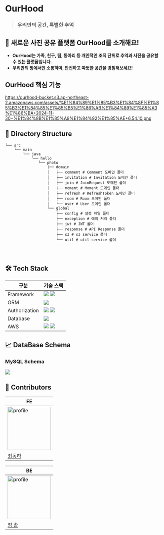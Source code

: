 # OurHood
> ### 우리만의 공간, 특별한 추억



## 📸 새로운 사진 공유 플랫폼 OurHood를 소개해요!
- **OurHood는 가족, 친구, 팀, 동아리 등 개인적인 조직 단위로 추억과 사진을 공유할 수 있는 플랫폼입니다.**
- **우리만의 방에서만 소통하며, 안전하고 따뜻한 공간을 경험해보세요!**


## OurHood 핵심 기능

https://ourhood-bucket.s3.ap-northeast-2.amazonaws.com/assets/%E1%84%89%E1%85%B3%E1%84%8F%E1%85%B3%E1%84%85%E1%85%B5%E1%86%AB%E1%84%89%E1%85%A3%E1%86%BA+2024-11-30+%E1%84%8B%E1%85%A9%E1%84%92%E1%85%AE+6.54.10.png





## 📂 Directory Structure
```
└── src
    └── main
        └── java
            └── hello
               └── photo
                   ├── domain
                   │   ├── comment # Comment 도메인 폴더
                   │   ├── invitation # Invitation 도메인 폴더
                   │   ├── join # JoinRequest 도메인 폴더
                   │   ├── moment # Moment 도메인 폴더
                   │   ├── refresh # RefreshToken 도메인 폴더
                   │   ├── room # Room 도메인 폴더
                   │   └── user # User 도메인 폴더
                   └── global
                       ├── config # 설정 파일 폴더
                       ├── exception # 예외 처리 폴더
                       ├── jwt # JWT 폴더
                       ├── response # API Response 폴더
                       ├── s3 # s3 service 폴더 
                       └── util # util service 폴더




```

## 🛠 Tech Stack


| 구분            | 기술 스택                                                                                                                                                                                                                                               |
|---------------|-----------------------------------------------------------------------------------------------------------------------------------------------------------------------------------------------------------------------------------------------------|
| Framework     | <img src="https://img.shields.io/badge/Spring Boot-6DB33F?style=for-the-social&logo=Spring Boot&logoColor=white"> <img src="https://img.shields.io/badge/Gradle-02303A?style=for-the-social&logo=Gradle&logoColor=white">                           
| ORM           | <img src="https://img.shields.io/badge/Spring Data JPA-6DB33F?style=for-the-social&logo=Databricks&logoColor=white">                                                                                                                                |
| Authorization | <img src="https://img.shields.io/badge/Spring Security-6DB33F?style=for-the-social&logo=springsecurity&logoColor=white">  <img src="https://img.shields.io/badge/JSON Web Tokens-000000?style=for-the-social&logo=JSON Web Tokens&logoColor=white"> |
| Database      | <img src="https://img.shields.io/badge/MySQL-4479A1.svg?style=for-the-social&logo=MySQL&logoColor=white">                                                                                                                                           |
| AWS           | <img src="https://img.shields.io/badge/AWS RDS-527FFF?style=for-the-social&logo=amazonrds&logoColor=white"> <img src ="https://img.shields.io/badge/AWS S3-69A31?style=for-the-social&logo=amazons3&logoColor=white">                               |


## 📈 DataBase Schema
### MySQL Schema

![]( https://mozipp.s3.ap-northeast-2.amazonaws.com/asset/OurHood+Erd.png)

## 👥 Contributors

| FE                                                                                                                    |
|-----------------------------------------------------------------------------------------------------------------------|
| <a href="https://github.com/dongha-choi"><img src="https://github.com/dongha-choi.png" alt="profile" width="140"></a> | 
| [최동하](https://github.com/dongha-choi)                                                                                 |


| BE |
| --- |
| <a href="https://github.com/so1eeee"><img src="https://github.com/so1eeee.png" alt="profile" width="140"> </a> 
|[정 솔](https://github.com/so1eeee)


